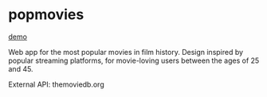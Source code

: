 # popmovies

[demo](https://gretatomasoni.github.io/popmovies/)

Web app for the most popular movies in film history.
Design inspired by popular streaming platforms, for movie-loving users between the ages of 25 and 45.

External API: themoviedb.org
